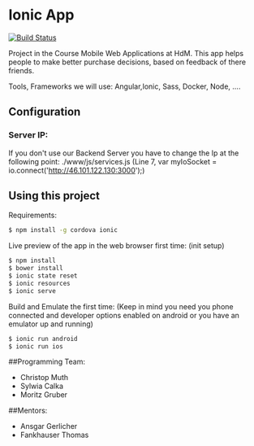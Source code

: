 Ionic App
=====================

[![Build Status](http://fittshot.com:8085/job/fittshot-frontend-pipeline/badge/icon)](http://fittshot.com:8085/job/fittshot-frontend-pipeline/)


Project in the Course Mobile Web Applications at HdM.
This app helps people to make better purchase decisions, based on feedback of there friends.

Tools, Frameworks we will use: Angular,Ionic, Sass, Docker, Node, ....

## Configuration
### Server IP:
If you don't use our Backend Server you have to change the Ip at the following point:
./www/js/services.js (Line 7, var myIoSocket = io.connect('http://46.101.122.130:3000');)


## Using this project

Requirements:
```bash
$ npm install -g cordova ionic
```


Live preview of the app in the web browser first time: (init setup)
```bash
$ npm install
$ bower install
$ ionic state reset
$ ionic resources
$ ionic serve
```



Build and Emulate the first time:
(Keep in mind you need you phone connected and developer options enabled on android or you have an emulator up and running)

```bash 
$ ionic run android
$ ionic run ios
```

##Programming Team: 
  - Christop Muth
  - Sylwia Calka
  - Moritz Gruber

##Mentors: 
  - Ansgar Gerlicher
  - Fankhauser Thomas